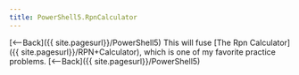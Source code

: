 ```yaml
---
title: PowerShell5.RpnCalculator
---
```

[<--Back]({{ site.pagesurl}}/PowerShell5)
This will fuse [The Rpn Calculator]({{ site.pagesurl}}/RPN+Calculator), which is one of my favorite practice problems.
[<--Back]({{ site.pagesurl}}/PowerShell5)